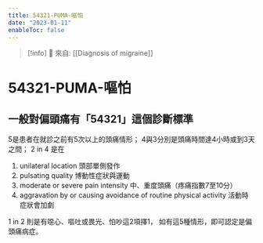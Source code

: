```yaml
---
title: 54321-PUMA-嘔怕
date: "2023-01-11"
enableToc: false
---
```


> [!info]
> 🌱 來自: [[Diagnosis of migraine]]

# 54321-PUMA-嘔怕

## 一般對偏頭痛有「54321」這個診斷標準

5是患者在就診之前有5次以上的頭痛情形；
4與3分別是頭痛時間達4小時或到3天之間；
2 in 4 是在

1. unilateral location 頭部單側發作
2. pulsating quality 博動性症狀與運動
3. moderate or severe pain intensity 中、重度頭痛（疼痛指數7至10分）
4. aggravation by or causing avoidance of routine physical activity 活動時症狀會加劇

1 in 2 則是有噁心、嘔吐或畏光、怕吵這2項擇1，
如有這5種情形，即可認定是偏頭痛病症。
